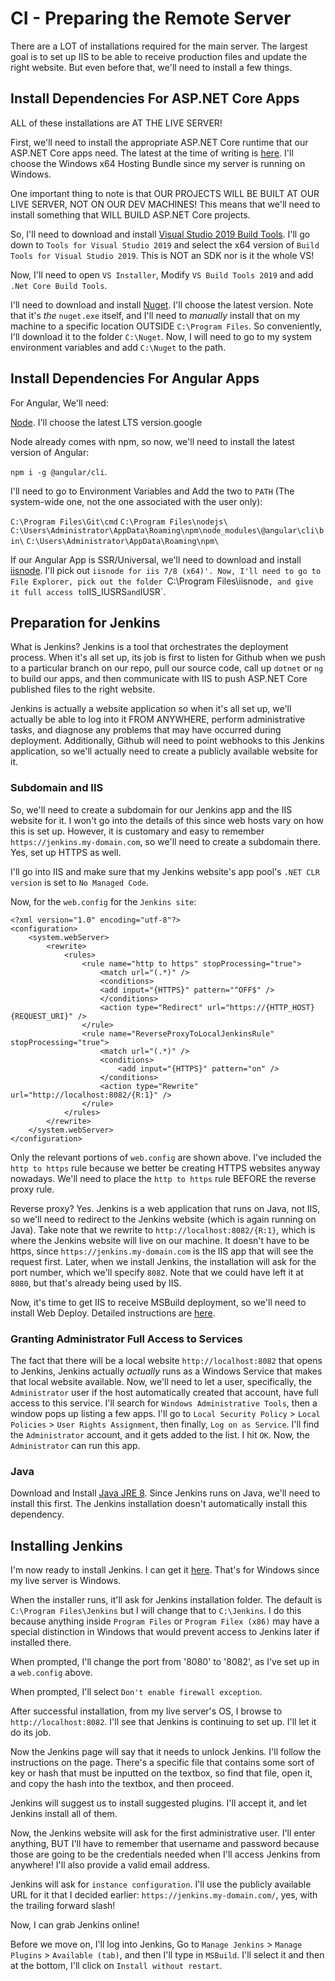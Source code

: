 # CI - Preparing the Remote Server

There are a LOT of installations required for the main server. The largest goal is to set up IIS to be able to receive production
files and update the right website. But even before that, we'll need to install a few things.

## Install Dependencies For ASP.NET Core Apps
ALL of these installations are  AT THE LIVE SERVER!

First, we'll need to install the appropriate ASP.NET Core runtime that our ASP.NET Core apps need. The latest at the time of
writing is [here](https://dotnet.microsoft.com/download/dotnet/5.0). I'll choose the Windows x64 Hosting Bundle since my server
is running on Windows.

One important thing to note is that OUR PROJECTS WILL BE BUILT AT OUR LIVE SERVER, NOT ON OUR DEV MACHINES! This means that
we'll need to install something that WILL BUILD ASP.NET Core projects.

So, I'll need to download and install [Visual Studio 2019 Build Tools](https://visualstudio.microsoft.com/downloads). I'll go
down to `Tools for Visual Studio 2019` and select the x64 version of `Build Tools for Visual Studio 2019`. This is NOT an SDK
nor is it the whole VS!

Now, I'll need to open `VS Installer`, Modify `VS Build Tools 2019` and add `.Net Core Build Tools`.

I'll need to download and install [Nuget](https://www.nuget.org/downloads). I'll choose the latest version. Note that it's *the*
`nuget.exe` itself, and I'll need to *manually* install that on my machine to a specific location OUTSIDE `C:\Program Files`. So
conveniently, I'll download it to the folder `C:\Nuget`. Now, I will need to go to my system environment variables and add
`C:\Nuget` to the path. 

## Install Dependencies For Angular Apps
For Angular, We'll need:

[Node](https://nodejs.org/en/). I'll choose the latest LTS version.google

Node already comes with npm, so now, we'll need to install the latest version of Angular:

`npm i -g @angular/cli`.

I'll need to go to Environment Variables and Add the two to `PATH` (The system-wide one, not the one associated with the user only):

`C:\Program Files\Git\cmd`
`C:\Program Files\nodejs\`
`C:\Users\Administrator\AppData\Roaming\npm\node_modules\@angular\cli\bin\`
`C:\Users\Administrator\AppData\Roaming\npm\`

If our Angular App is SSR/Universal, we'll need to download and install [iisnode](https://github.com/azure/iisnode/wiki/iisnode-releases).
I'll pick out `iisnode for iis 7/8 (x64)'. Now, I'll need to go to File Explorer, pick out the folder `C:\Program Files\iisnode`
, and give it full access to `IIS_IUSRS` and `IUSR`.

## Preparation for Jenkins

What is Jenkins? Jenkins is a tool that orchestrates the deployment process. When it's all set up, its job is first to listen for
Github when we push to a particular branch on our repo, pull our source code, call up `dotnet` or `ng` to build our apps, and then
communicate with IIS to push ASP.NET Core published files to the right website.

Jenkins is actually a website application so when it's all set up, we'll actually be able to log into it FROM ANYWHERE, perform 
administrative tasks, and diagnose any problems that may have occurred during deployment. Additionally, Github will need to point
webhooks to this Jenkins application, so we'll actually need to create a publicly available website for it. 

### Subdomain and IIS

So, we'll need to create a subdomain for our Jenkins app and the IIS website for it. I won't go into the details of this since
web hosts vary on how this is set up. However, it is customary and easy to remember `https://jenkins.my-domain.com`, so we'll
need to create a subdomain there. Yes, set up HTTPS as well.

I'll go into IIS and make sure that my Jenkins website's app pool's `.NET CLR version` is set to `No Managed Code`.

Now, for the `web.config` for the `Jenkins site`:

```
<?xml version="1.0" encoding="utf-8"?>
<configuration>
    <system.webServer>
        <rewrite>    
            <rules>
                <rule name="http to https" stopProcessing="true">
                    <match url="(.*)" />
                    <conditions>
                    <add input="{HTTPS}" pattern="^OFF$" />
                    </conditions>
                    <action type="Redirect" url="https://{HTTP_HOST}{REQUEST_URI}" />
                </rule> 
                <rule name="ReverseProxyToLocalJenkinsRule" stopProcessing="true">
    	            <match url="(.*)" />
                    <conditions>
                        <add input="{HTTPS}" pattern="on" />
                    </conditions>
                    <action type="Rewrite" url="http://localhost:8082/{R:1}" />
                </rule>
            </rules>
        </rewrite>
    </system.webServer>
</configuration>
```

Only the relevant portions of `web.config` are shown above. I've included the `http to https` rule because we better be creating
HTTPS websites anyway nowadays. We'll need to place the `http to https` rule BEFORE the reverse proxy rule.

Reverse proxy? Yes. Jenkins is a web application that runs on Java, not IIS, so we'll need to redirect to the Jenkins website
(which is again running on Java). Take note that we rewrite to `http://localhost:8082/{R:1}`, which is where the Jenkins website
will live on our machine. It doesn't have to be https, since `https://jenkins.my-domain.com` is the IIS app that will see the
request first. Later, when we install Jenkins, the installation will ask for the port number, which we'll specify `8082`. Note
that we could have left it at `8080`, but that's already being used by IIS.

Now, it's time to get IIS to receive MSBuild deployment, so we'll need to install Web Deploy. Detailed instructions are
[here](https://docs.microsoft.com/en-us/iis/install/installing-publishing-technologies/installing-and-configuring-web-deploy-on-iis-80-or-later).

### Granting Administrator Full Access to Services

The fact that there will be a local website `http://localhost:8082` that opens to Jenkins, Jenkins actually *actually* runs as
a Windows Service that makes that local website available. Now, we'll need to let a user, specifically, the `Administrator` user
if the host automatically created that account, have full access to this service. I'll search for `Windows Administrative Tools`, then a
window pops up listing a few apps. I'll go to `Local Security Policy` > `Local Policies` > `User Rights Assignment`, then finally,
`Log on as Service`. I'll find the `Administrator` account, and it gets added to the list. I hit `OK`. Now, the `Administrator`
can run this app.

### Java
Download and Install [Java JRE 8](https://www.java.com/en/download/). Since Jenkins runs on Java, we'll need to install this first.
The Jenkins installation doesn't automatically install this dependency.

## Installing Jenkins

I'm now ready to install Jenkins. I can get it [here](https://www.jenkins.io/download/thank-you-downloading-windows-installer-stable/).
That's for Windows since my live server is Windows.

When the installer runs, it'll ask for Jenkins installation folder. The default is `C:\Program Files\Jenkins` but I will change
that to `C:\Jenkins`. I do this because anything inside `Program Files` or `Program Filex (x86)` may have a special distinction
in Windows that would prevent access to Jenkins later if installed there.

When prompted, I'll change the port from '8080' to '8082', as I've set up in a `web.config` above.

When prompted, I'll select `Don't enable firewall exception`.

After successful installation, from my live server's OS, I browse to `http://localhost:8082`. I'll see that Jenkins is continuing
to set up. I'll let it do its job.

Now the Jenkins page will say that it needs to unlock Jenkins. I'll follow the instructions on the page. There's a specific
file that contains some sort of key or hash that must be inputted on the textbox, so find that file, open it, and copy the hash
into the textbox, and then proceed.

Jenkins will suggest us to install suggested plugins. I'll accept it, and let Jenkins install all of them.

Now, the Jenkins website will ask for the first administrative user. I'll enter anything, BUT I'll have to remember that username
and password because those are going to be the credentials needed when I'll access Jenkins from anywhere! I'll also provide a
valid email address.

Jenkins will ask for `instance configuration`. I'll use the publicly available URL for it that I decided earlier:
`https://jenkins.my-domain.com/`, yes, with the trailing forward slash!

Now, I can grab Jenkins online!

Before we move on, I'll log into Jenkins, Go to `Manage Jenkins` > `Manage Plugins` > `Available (tab)`, and then I'll type in
`MSBuild`. I'll select it and then at the bottom, I'll click on `Install without restart`.
